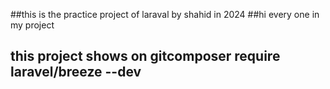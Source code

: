 ##this is the practice project of laraval by shahid in 2024 
##hi every one in my project 
## this project shows on gitcomposer require laravel/breeze --dev